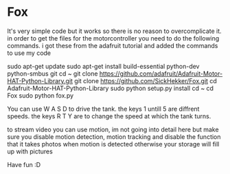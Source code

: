 # Fox

It's very simple code but it works so there is no reason to overcomplicate it.
in order to get the files for the motorcontroller you need to do the following commands.
i got these from the adafruit tutorial and added the commands to use my code

sudo apt-get update
sudo apt-get install build-essential python-dev python-smbus git
cd ~
git clone https://github.com/adafruit/Adafruit-Motor-HAT-Python-Library.git
git clone https://github.com/SickHekker/Fox.git
cd Adafruit-Motor-HAT-Python-Library
sudo python setup.py install
cd ~
cd Fox
sudo python fox.py

You can use W A S D to drive the tank.
the keys 1 untill 5 are diffrent speeds.
the keys R T Y are to change the speed at which the tank turns.

to stream video you can use motion, im not going into detail here but make sure you disable motion detection, motion tracking and disable the function that it takes photos when motion is detected otherwise your storage will fill up with pictures

Have fun :D
